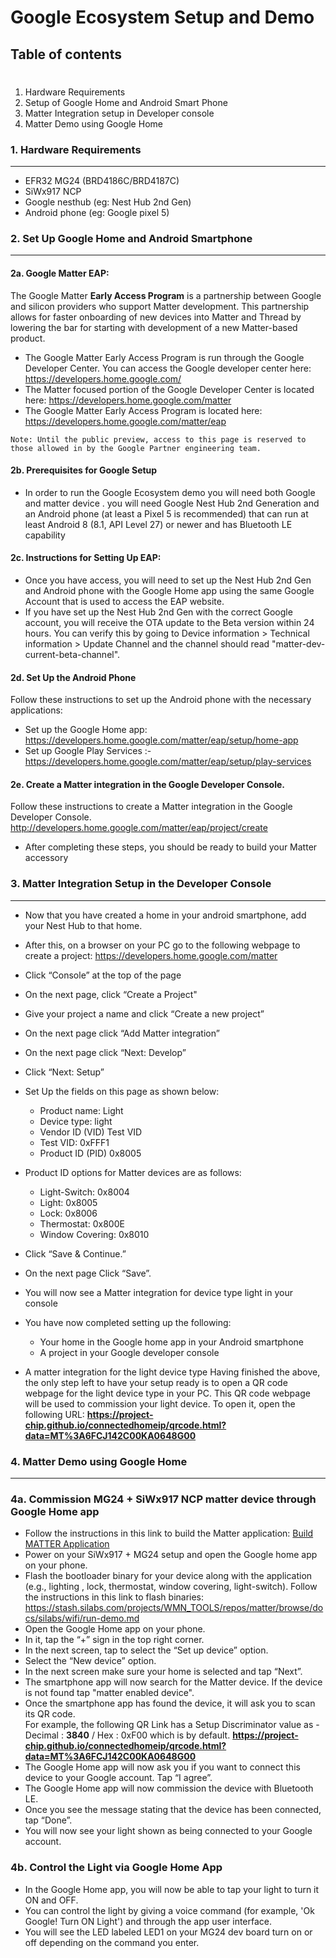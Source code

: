 # **Google Ecosystem Setup and Demo**
## **Table of contents**
#
1. Hardware Requirements
2. Setup of Google Home and Android Smart Phone
3. Matter Integration setup in Developer console
4. Matter Demo using Google Home 
### **1. Hardware Requirements**
***
- EFR32 MG24 (BRD4186C/BRD4187C)
- SiWx917 NCP
- Google nesthub (eg: Nest Hub 2nd Gen)
- Android phone (eg: Google pixel 5)
### **2. Set Up Google Home and Android Smartphone**
***
#### 2a. Google Matter EAP:
The Google Matter **Early Access Program** is a partnership between Google and silicon providers who support Matter development.
This partnership allows for faster onboarding of new devices into Matter and Thread by lowering the bar for starting with development of a new Matter-based product.
* The Google Matter Early Access Program is run through the Google Developer Center. You can access the Google developer center here:
https://developers.home.google.com/
* The Matter focused portion of the Google Developer Center is located here:
https://developers.home.google.com/matter
* The Google Matter Early Access Program is located here:
https://developers.home.google.com/matter/eap
```
Note: Until the public preview, access to this page is reserved to those allowed in by the Google Partner engineering team.
```

#### 2b. Prerequisites for Google Setup
- In order to run the Google Ecosystem demo you will need both Google and matter device . you will need Google Nest Hub 2nd Generation and
an Android phone (at least a Pixel 5 is recommended) that can run at least Android 8 (8.1, API Level 27) or newer and has Bluetooth LE capability
#### 2c. Instructions for Setting Up EAP:
- Once you have access, you will need to set up the Nest Hub 2nd Gen and Android phone with the Google Home app using the same Google Account that is used to access the EAP website.
- If you have set up the Nest Hub 2nd Gen with the correct Google account, you will receive the OTA update to the Beta version within 24 hours.
You can verify this by going to Device information > Technical information > Update Channel and the channel should read "matter-dev-current-beta-channel".
#### 2d. Set Up the Android Phone
Follow these instructions to set up the Android phone with the necessary applications:
- Set up the Google Home app: https://developers.home.google.com/matter/eap/setup/home-app
- Set up Google Play Services :- https://developers.home.google.com/matter/eap/setup/play-services
#### 2e. Create a Matter integration in the Google Developer Console.
Follow these instructions to create a Matter integration in the Google Developer Console.
http://developers.home.google.com/matter/eap/project/create

- After completing these steps, you should be ready to build your Matter accessory
### **3. Matter Integration Setup in the Developer Console**
***
- Now that you have created a home in your android smartphone, add your Nest Hub to that home. 
- After this, on a browser on your PC go to the following webpage to create a project:
  https://developers.home.google.com/matter
- Click “Console” at the top of the page
- On the next page, click “Create a Project"
- Give your project a name and click “Create a new project”
- On the next page click “Add Matter integration”
- On the next page click “Next: Develop”
- Click “Next: Setup”
- Set Up the fields on this page as shown below:
  - Product name: Light
  - Device type: light
  - Vendor ID (VID) Test VID
  - Test VID: 0xFFF1
  - Product ID (PID) 0x8005

- Product ID options for Matter devices are as follows:
  - Light-Switch: 0x8004 
  - Light: 0x8005
  - Lock: 0x8006 
  - Thermostat: 0x800E 
  - Window Covering: 0x8010
- Click “Save & Continue.”
- On the next page Click “Save”.
- You will now see a Matter integration for device type light in your console 
- You have now completed setting up the following:
   - Your home in the Google home app in your Android smartphone
   -	A project in your Google developer console
- A matter integration for the light device type
Having finished the above, the only step left to have your setup ready is to open a QR code webpage for the light device type in your PC. This QR code webpage will be used to commission your light device.
To open it, open the following URL: 
**https://project-chip.github.io/connectedhomeip/qrcode.html?data=MT%3A6FCJ142C00KA0648G00**
 
### **4. Matter Demo using Google Home**
***
### 4a. Commission MG24 + SiWx917 NCP matter device through Google Home app
- Follow the instructions in this link to build the Matter application:
  [Build MATTER Application](./../sld120-matter-wifi-getting-started/04-light-switch-step-by-step-example.md)
- Power on your SiWx917 + MG24 setup and open the Google home app on your phone.
- Flash the bootloader binary for your device along with the application (e.g., lighting , lock, thermostat, window covering, light-switch).
   Follow the instructions in this link to flash binaries: 
   https://stash.silabs.com/projects/WMN_TOOLS/repos/matter/browse/docs/silabs/wifi/run-demo.md
- Open the Google Home app on your phone.
- In it, tap the “+” sign in the top right corner.
- In the next screen, tap to select the “Set up device” option.
- Select the “New device” option.
- In the next screen make sure your home is selected and tap “Next”.
- The smartphone app will now search for the Matter device. If the device is not found tap "matter enabled device".
- Once the smartphone app has found the device, it will ask you to scan its QR code.  
     For example, the following QR Link has a Setup Discriminator value as - Decimal : **3840** / Hex : 0xF00 which is by default.
   **https://project-chip.github.io/connectedhomeip/qrcode.html?data=MT%3A6FCJ142C00KA0648G00** 
- The Google Home app will now ask you if you want to connect this device to your Google account. Tap “I agree”. 
- The Google Home app will now commission the device with Bluetooth LE.
- Once you see the message stating that the device has been connected, tap “Done”.
- You will now see your light shown as being connected to your Google account.
### 4b. Control the Light via Google Home App
- In the Google Home app, you will now be able to tap your light to turn it ON and OFF.
- You can control the light by giving a voice command (for example, 'Ok Google! Turn ON Light') and through the app user interface.
- You will see the LED labeled LED1 on your MG24 dev board turn on or off depending on the command you enter.
